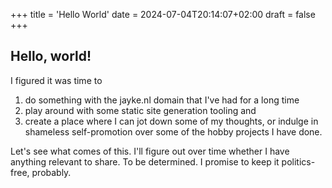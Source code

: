 +++
title = 'Hello World'
date = 2024-07-04T20:14:07+02:00
draft = false
+++
## Hello, world!

I figured it was time to

1. do something with the jayke.nl domain that I've had for a long time
2. play around with some static site generation tooling and
3. create a place where I can jot down some of my thoughts, or indulge in shameless self-promotion over some of the
  hobby projects I have done.

Let's see what comes of this. I'll figure out over time whether I have anything relevant to share. To be determined. I
promise to keep it politics-free, probably.
